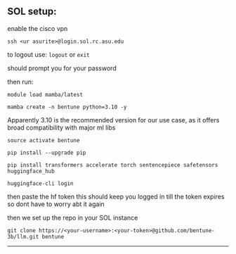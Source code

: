 ## SOL setup:
enable the cisco vpn

`ssh <ur asurite>@login.sol.rc.asu.edu`

to logout use:
`logout`
or
`exit`

should prompt you for your password

then run:

`module load mamba/latest`

`mamba create -n bentune python=3.10 -y`

Apparently 3.10 is the recommended version for our use case, as it offers broad compatibility with major ml libs 

`source activate bentune`

`pip install --upgrade pip`

`pip install transformers accelerate torch sentencepiece safetensors huggingface_hub`

`huggingface-cli login`

then paste the hf token
this should keep you logged in till the token expires 
so dont have to worry abt it again

then we set up the repo in your SOL instance

`git clone https://<your-username>:<your-token>@github.com/bentune-3b/llm.git bentune`

---
